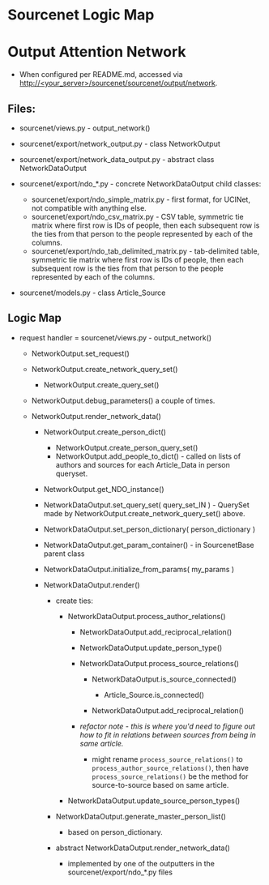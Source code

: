 # Sourcenet Logic Map

<!-- TOC -->

# Output Attention Network

- When configured per README.md, accessed via [http://<your_server>/sourcenet/sourcenet/output/network](http://<your_server>/sourcenet/sourcenet/output/network).

## Files:

- sourcenet/views.py - output_network()
- sourcenet/export/network_output.py - class NetworkOutput
- sourcenet/export/network_data_output.py - abstract class NetworkDataOutput
- sourcenet/export/ndo_*.py - concrete NetworkDataOutput child classes:

    - sourcenet/export/ndo_simple_matrix.py - first format, for UCINet, not compatible with anything else.
    - sourcenet/export/ndo_csv_matrix.py - CSV table, symmetric tie matrix where first row is IDs of people, then each subsequent row is the ties from that person to the people represented by each of the columns.
    - sourcenet/export/ndo_tab_delimited_matrix.py - tab-delimited table, symmetric tie matrix where first row is IDs of people, then each subsequent row is the ties from that person to the people represented by each of the columns.    

- sourcenet/models.py - class Article_Source

## Logic Map

- request handler = sourcenet/views.py - output_network()

    - NetworkOutput.set_request()
    - NetworkOutput.create_network_query_set()
    
        - NetworkOutput.create_query_set()
        
    - NetworkOutput.debug_parameters() a couple of times.
    - NetworkOutput.render_network_data()
    
        - NetworkOutput.create_person_dict()
        
            - NetworkOutput.create_person_query_set()
            - NetworkOutput.add_people_to_dict() - called on lists of authors and sources for each Article_Data in person queryset.
        
        - NetworkOutput.get_NDO_instance()
        - NetworkDataOutput.set_query_set( query_set_IN ) - QuerySet made by NetworkOutput.create_network_query_set() above.
        - NetworkDataOutput.set_person_dictionary( person_dictionary )
        - NetworkDataOutput.get_param_container() - in SourcenetBase parent class
        - NetworkDataOutput.initialize_from_params( my_params )
        - NetworkDataOutput.render()

            - create ties:
            
                - NetworkDataOutput.process_author_relations()
                
                    - NetworkDataOutput.add_reciprocal_relation()
                    - NetworkDataOutput.update_person_type()
                    - NetworkDataOutput.process_source_relations()
                    
                        - NetworkDataOutput.is_source_connected()
                        
                            - Article_Source.is_connected()
                        
                        - NetworkDataOutput.add_reciprocal_relation()
                    
                    - _refactor note - this is where you'd need to figure out how to fit in relations between sources from being in same article._
                    
                        - might rename `process_source_relations()` to `process_author_source_relations()`, then have `process_source_relations()` be the method for source-to-source based on same article.
                
                - NetworkDataOutput.update_source_person_types()
                
            - NetworkDataOutput.generate_master_person_list()
            
                - based on person_dictionary.
            
            - abstract NetworkDataOutput.render_network_data()
            
                - implemented by one of the outputters in the sourcenet/export/ndo_*.py files